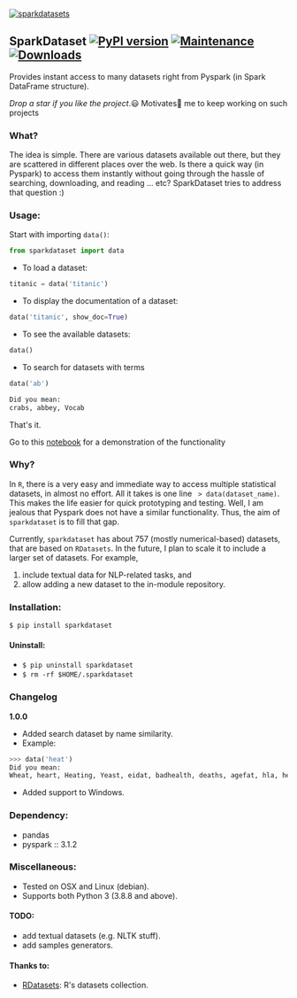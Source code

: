 <a href="https://ibb.co/Lgpwxmq"><img src="https://i.ibb.co/t2CfqgN/sparkdatasets.png" alt="sparkdatasets" class="Center" border="0"></a>

## SparkDataset  [![PyPI version](https://badge.fury.io/py/sparkdataset.svg)](https://badge.fury.io/py/sparkdataset)  [![Maintenance](https://img.shields.io/badge/Maintained%3F-yes-green.svg)](https://GitHub.com/Spratiher9/SparkDataset/graphs/commit-activity) [![Downloads](https://static.pepy.tech/personalized-badge/sparkdataset?period=total&units=international_system&left_color=grey&right_color=brightgreen&left_text=PYPI%20Downloads)](https://pepy.tech/project/sparkdataset)


Provides instant access to many datasets right from Pyspark (in Spark DataFrame structure).

*Drop a star if you like the project*.😃 Motivates💪 me to keep working on such projects

### What?

The idea is simple. There are various datasets available out there, but they are scattered in different places over the web.
Is there a quick way (in Pyspark) to access them instantly without going through the hassle of searching, downloading, and reading ... etc?
SparkDataset tries to address that question :)


### Usage:  

Start with importing `data()`:
```python
from sparkdataset import data
```
- To load a dataset:
```python
titanic = data('titanic')
```
- To display the documentation of a dataset:
```python
data('titanic', show_doc=True)
```
- To see the available datasets:
```python
data()
```
- To search for datasets with terms
```python
data('ab')

Did you mean:
crabs, abbey, Vocab
```

That's it.

Go to this [notebook](./how_to_use/sparkdataset.ipynb) for a demonstration of the functionality

### Why?

In `R`, there is a very easy and immediate way to access multiple statistical datasets,
in almost no effort. All it takes is one line ` > data(dataset_name)`.
This makes the life easier for quick prototyping and testing.
Well, I am jealous that Pyspark does not have a similar functionality.
Thus, the aim of `sparkdataset` is to fill that gap.

Currently, `sparkdataset` has about 757 (mostly numerical-based) datasets, that are based on `RDatasets`.
In the future, I plan to scale it to include a larger set of datasets.
For example,
1) include textual data for NLP-related tasks, and
2) allow adding a new dataset to the in-module repository.


### Installation:

`$ pip install sparkdataset`

#### Uninstall:

- `$ pip uninstall sparkdataset`
- `$ rm -rf $HOME/.sparkdataset`

### Changelog

**1.0.0**

- Added search dataset by name similarity.
- Example:

```python
>>> data('heat')
Did you mean:
Wheat, heart, Heating, Yeast, eidat, badhealth, deaths, agefat, hla, heptathlon, azt
```

- Added support to Windows.

### Dependency:
- pandas
- pyspark :: 3.1.2

### Miscellaneous:

- Tested on OSX and Linux (debian).
- Supports both Python 3 (3.8.8 and above).


#### TODO:
- add textual datasets (e.g. NLTK stuff).
- add samples generators.


#### Thanks to:

- [RDatasets](https://github.com/vincentarelbundock/Rdatasets): R's datasets collection.  
